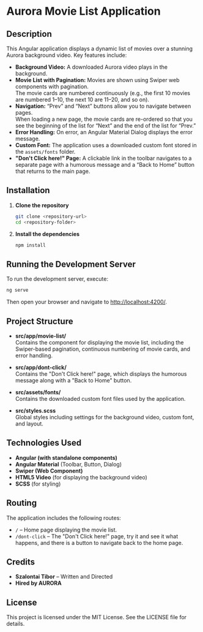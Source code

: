 # Aurora Movie List Application

## Description

This Angular application displays a dynamic list of movies over a stunning Aurora background video. Key features include:

- **Background Video:** A downloaded Aurora video plays in the background.
- **Movie List with Pagination:** Movies are shown using Swiper web components with pagination.  
  The movie cards are numbered continuously (e.g., the first 10 movies are numbered 1–10, the next 10 are 11–20, and so on).
- **Navigation:** “Prev” and “Next” buttons allow you to navigate between pages.  
  When loading a new page, the movie cards are re-ordered so that you see the beginning of the list for “Next” and the end of the list for “Prev.”
- **Error Handling:** On error, an Angular Material Dialog displays the error message.
- **Custom Font:** The application uses a downloaded custom font stored in the `assets/fonts` folder.
- **"Don't Click here!" Page:** A clickable link in the toolbar navigates to a separate page with a humorous message and a “Back to Home” button that returns to the main page.

## Installation

1. **Clone the repository**  
   ```bash
   git clone <repository-url>
   cd <repository-folder>
   ```

2. **Install the dependencies**  
   ```bash
   npm install
   ```

## Running the Development Server

To run the development server, execute:
```bash
ng serve
```
Then open your browser and navigate to [http://localhost:4200/](http://localhost:4200/).

## Project Structure

- **src/app/movie-list/**  
  Contains the component for displaying the movie list, including the Swiper-based pagination, continuous numbering of movie cards, and error handling.

- **src/app/dont-click/**  
  Contains the "Don't Click here!" page, which displays the humorous message along with a "Back to Home" button.

- **src/assets/fonts/**  
  Contains the downloaded custom font files used by the application.

- **src/styles.scss**  
  Global styles including settings for the background video, custom font, and layout.

## Technologies Used

- **Angular (with standalone components)**
- **Angular Material** (Toolbar, Button, Dialog)
- **Swiper (Web Component)**
- **HTML5 Video** (for displaying the background video)
- **SCSS** (for styling)

## Routing

The application includes the following routes:
- `/` – Home page displaying the movie list.
- `/dont-click` – The "Don't Click here!" page, try it and see it what happens, and there is a button to navigate back to the home page.

## Credits

- **Szalontai Tibor** – Written and Directed  
- **Hired by AURORA**

## License

This project is licensed under the MIT License. See the LICENSE file for details.
```
